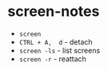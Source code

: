 # screen-notes

- `screen`
- `CTRL + A,  d` - detach
- `screen -ls` - list screens
- `screen -r` - reattach
